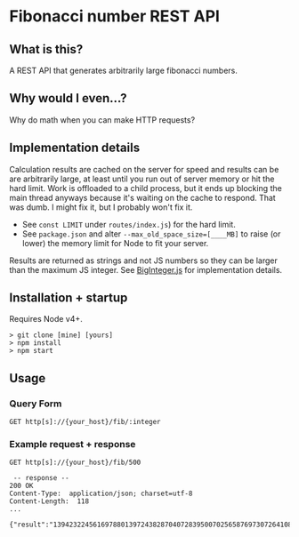 # Fibonacci number REST API

## What is this?

A REST API that generates arbitrarily large fibonacci numbers.

## Why would I even...?

Why do math when you can make HTTP requests?

## Implementation details

Calculation results are cached on the server for speed and results can be are arbitrarily large, at least until you run out of server memory or hit the hard limit. Work is offloaded to a child process, but it ends up blocking the main thread anyways because it's waiting on the cache to respond. That was dumb. I might fix it, but I probably won't fix it.

- See `const LIMIT` under `routes/index.js`) for the hard limit.
- See `package.json` and alter `--max_old_space_size=[____MB]` to raise (or lower) the memory limit for Node to fit your server.

Results are returned as strings and not JS numbers so they can be larger than the maximum JS integer. See [BigInteger.js](https://github.com/peterolson/BigInteger.js) for implementation details.

## Installation + startup

Requires Node v4+.

```
> git clone [mine] [yours]
> npm install
> npm start
```

## Usage

### Query Form

```
GET http[s]://{your_host}/fib/:integer
```

### Example request + response

```
GET http[s]://{your_host}/fib/500

 -- response --
200 OK
Content-Type:  application/json; charset=utf-8
Content-Length:  118
...

{"result":"139423224561697880139724382870407283950070256587697307264108962948325571622863290691557658876222521294125"}
```
